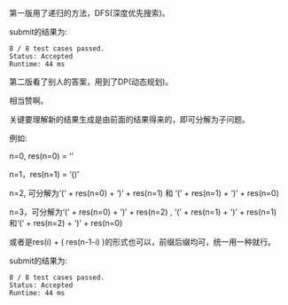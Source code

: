 第一版用了递归的方法，DFS(深度优先搜索)。

submit的结果为:
```
8 / 8 test cases passed.
Status: Accepted
Runtime: 44 ms
```

第二版看了别人的答案，用到了DP(动态规划)。

相当赞啊。

关键要理解新的结果生成是由前面的结果得来的，即可分解为子问题。

例如:

n=0, res(n=0) = ‘’

n=1，res(n=1) = ‘()’

n=2, 可分解为‘(‘ + res(n=0) + ‘)’ + res(n=1) 和 ‘(’ + res(n=1) + ‘)’ + res(n=0)

n=3，可分解为‘(‘ + res(n=0) + ‘)’ + res(n=2) , ‘(’ + res(n=1) + ‘)’ + res(n=1)
           和‘(‘ + res(n=2) + ‘)’ + res(n=0)

或者是res(i) + ( res(n-1-i) )的形式也可以，前缀后缀均可，统一用一种就行。

submit的结果为:
```
8 / 8 test cases passed.
Status: Accepted
Runtime: 44 ms
```
